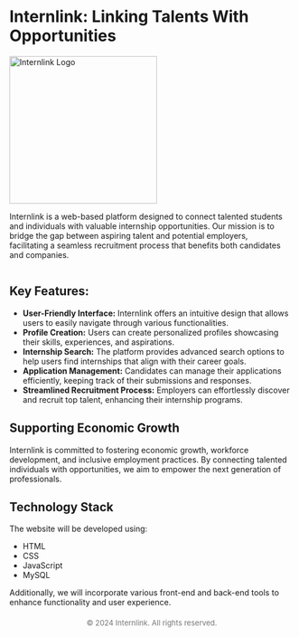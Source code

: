 
<h1>Internlink: Linking Talents With Opportunities</h1> <img width="261" alt="Internlink Logo" src="https://github.com/user-attachments/assets/fb62883f-754f-4448-b117-1ebe23f8b0d8">

<div style="display: flex; align-items: center;">
    <p style="flex: 1; margin-right: 20px;">
        Internlink is a web-based platform designed to connect talented students and individuals with valuable internship opportunities. Our mission is to bridge the gap between aspiring talent and potential employers, facilitating a seamless recruitment process that benefits both candidates and companies.
    </p>
</div>

<h2><strong>Key Features:</strong></h2>
<ul>
    <li><strong>User-Friendly Interface:</strong> Internlink offers an intuitive design that allows users to easily navigate through various functionalities.</li>
    <li><strong>Profile Creation:</strong> Users can create personalized profiles showcasing their skills, experiences, and aspirations.</li>
    <li><strong>Internship Search:</strong> The platform provides advanced search options to help users find internships that align with their career goals.</li>
    <li><strong>Application Management:</strong> Candidates can manage their applications efficiently, keeping track of their submissions and responses.</li>
    <li><strong>Streamlined Recruitment Process:</strong> Employers can effortlessly discover and recruit top talent, enhancing their internship programs.</li>
</ul>

<h2>Supporting Economic Growth</h2>
<p>Internlink is committed to fostering economic growth, workforce development, and inclusive employment practices. By connecting talented individuals with opportunities, we aim to empower the next generation of professionals.</p>

<h2>Technology Stack</h2>
<p>The website will be developed using:</p>
<ul>
    <li>HTML</li>
    <li>CSS</li>
    <li>JavaScript</li>
    <li>MySQL</li>
</ul>
<p>Additionally, we will incorporate various front-end and back-end tools to enhance functionality and user experience.</p>

<div style="text-align: center; margin-top: 20px; font-size: small; color: #777;">
    &copy; 2024 Internlink. All rights reserved.
</div>
